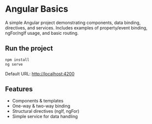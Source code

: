 # Angular Basics

A simple Angular project demonstrating components, data binding, directives, and services.
Includes examples of property/event binding, ngFor/ngIf usage, and basic routing.

## Run the project

```bash
npm install  
ng serve
```

Default URL: [http://localhost:4200](http://localhost:4200)

## Features

* Components & templates
* One-way & two-way binding
* Structural directives (ngIf, ngFor)
* Simple service for data handling
